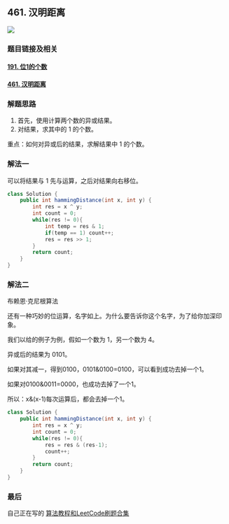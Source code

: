 ## 461. 汉明距离

![](https://pic.imgdb.cn/item/5eb22160c2a9a83be5aaa1e2.png)

### 题目链接及相关

#### [191. 位1的个数](https://leetcode-cn.com/problems/number-of-1-bits/)

#### [461. 汉明距离](https://leetcode-cn.com/problems/hamming-distance/)

### 解题思路

1. 首先，使用计算两个数的异或结果。
2. 对结果，求其中的 1 的个数。

重点：如何对异或后的结果，求解结果中 1 的个数。

### 解法一

可以将结果与 1 先与运算，之后对结果向右移位。

```java
class Solution {
    public int hammingDistance(int x, int y) {
        int res = x ^ y;
        int count = 0;
        while(res != 0){
            int temp = res & 1;
            if(temp == 1) count++;
            res = res >> 1;
        }
        return count;
    }
}
```

### 解法二

布赖恩·克尼根算法

还有一种巧妙的位运算，名字如上。为什么要告诉你这个名字，为了给你加深印象。

我们以给的例子为例，假如一个数为 1，另一个数为 4。

异或后的结果为 0101。

如果对其减一，得到0100，0101&0100=0100，可以看到成功去掉一个1。

如果对0100&0011=0000，也成功去掉了一个1。

所以：x&(x-1)每次运算后，都会去掉一个1。

```java
class Solution {
    public int hammingDistance(int x, int y) {
        int res = x ^ y;
        int count = 0;
        while(res != 0){
            res = res & (res-1);
            count++;
        }
        return count;
    }
}
```

### 最后

自己正在写的 [算法教程和LeetCode刷题合集](https://github.com/xiaotudui/tudui-algorithm)